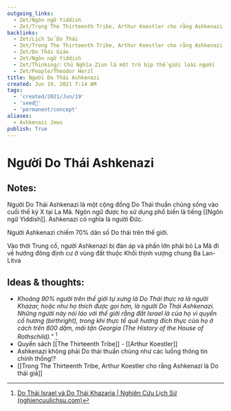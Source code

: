 ```yaml
---
outgoing_links:
  - Zet/Ngôn ngữ Yiddish
  - Zet/Trong The Thirteenth Tribe, Arthur Koestler cho rằng Ashkenazi là Do thái giả
backlinks:
  - Zet/Lịch Sử Do Thái
  - Zet/Trong The Thirteenth Tribe, Arthur Koestler cho rằng Ashkenazi là Do thái giả
  - Zet/Do Thái Giáo
  - Zet/Ngôn ngữ Yiddish
  - Zet/Thinking/❕ Chủ Nghĩa Zion là một trò bịp thế giới loài người
  - Zet/People/Theodor Herzl
title: Người Do Thái Ashkenazi
created: Jun 19, 2021 7:14 AM
tags:
  - 'created/2021/Jun/19'
  - 'seed🥜'
  - 'permanent/concept'
aliases:
  - Ashkenazi Jews
publish: True
---
```

# Người Do Thái Ashkenazi

## Notes:
Người Do Thái Ashkenazi là một cộng đồng Do Thái thuần chủng sống vào cuối thế kỷ X tại La Mã. Ngôn ngữ được họ sử dụng phổ biến là tiếng [[Ngôn ngữ Yiddish]]. Ashkenazi có nghĩa là người Đức.

Người Ashkenazi chiếm 70% dân số Do thái trên thế giới.

Vào thời Trung cổ, người Ashkenazi bị đàn áp và phần lớn phải bỏ La Mã đi về hướng đông định cư ở vùng đất thuộc Khối thịnh vượng chung Ba Lan-Litva

## Ideas & thoughts:
- *Khoảng 90% người trên thế giới tự xưng là Do Thái thực ra là người Khazar, hoặc như họ thích được gọi hơn, là người Do Thái Ashkenazi. Những người này nói láo với thế giới rằng đất Israel là của họ vì quyền cố hương (birthright), trong khi thực tế quê hương đích thực của họ ở cách trên 800 dặm, mãi tận Georgia (The History of the House of Rothschild).”* [^1]
- Quyển sách [[The Thirteenth Tribe]] - [[Arthur Koestler]]
- Ashkenazi không phải Do thái thuần chủng như các luồng thông tin chính thống!?
- [[Trong The Thirteenth Tribe, Arthur Koestler cho rằng Ashkenazi là Do thái giả]]

[^1]:[Do Thái Israel và Do Thái Khazaria | Nghiên Cứu Lịch Sử (nghiencuulichsu.com)](https://nghiencuulichsu.com/2013/11/01/do-thai-israel-va-do-thai-khazaria/)
